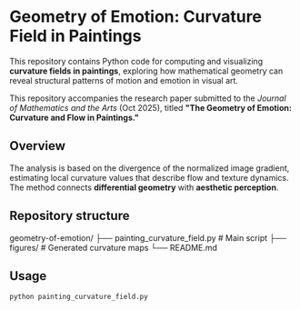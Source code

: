 # Geometry of Emotion: Curvature Field in Paintings

This repository contains Python code for computing and visualizing **curvature fields in paintings**, exploring how mathematical geometry can reveal structural patterns of motion and emotion in visual art.

This repository accompanies the research paper submitted to the *Journal of Mathematics and the Arts* (Oct 2025), titled **"The Geometry of Emotion: Curvature and Flow in Paintings."**

## Overview
The analysis is based on the divergence of the normalized image gradient, estimating local curvature values that describe flow and texture dynamics.  
The method connects **differential geometry** with **aesthetic perception**.

## Repository structure
geometry-of-emotion/
├── painting_curvature_field.py # Main script
├── figures/ # Generated curvature maps
└── README.md


## Usage
```bash
python painting_curvature_field.py

